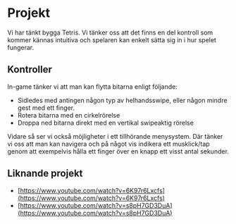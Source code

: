 # Projekt

Vi har tänkt bygga Tetris. Vi tänker oss att det finns en del kontroll som kommer kännas intuitiva
och spelaren kan enkelt sätta sig in i hur spelet fungerar.

## Kontroller

In-game tänker vi att man kan flytta bitarna enligt följande:

- Sidledes med antingen någon typ av helhandsswipe, eller någon mindre gest med ett finger.
- Rotera bitarna med en cirkelrörelse
- Droppa ned bitarna direkt med en vertikal swipeaktig rörelse

Vidare så ser vi också möjligheter i ett tillhörande menysystem. Där tänker vi oss att
man kan navigera och på något vis indikera ett musklick/tap genom att exempelvis hålla ett finger över
en knapp ett visst antal sekunder.

## Liknande projekt

- [https://www.youtube.com/watch?v=6K97r6Lxcfs](https://www.youtube.com/watch?v=6K97r6Lxcfs)
- [https://www.youtube.com/watch?v=s8pH7GD3DuA](https://www.youtube.com/watch?v=s8pH7GD3DuA)

